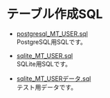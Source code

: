 # テーブル作成SQL
+ [postgresql_MT_USER.sql](postgresql_MT_USER.sql)  
PostgreSQL用SQLです。

+ [sqlite_MT_USER.sql](sqlite_MT_USER.sql)  
SQLite用SQLです。

+ [sqlite_MT_USERデータ.sql](sqlite_MT_USERデータ.sql)  
テスト用データです。
